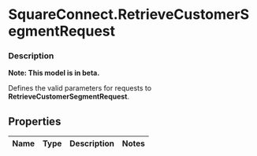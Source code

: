 # SquareConnect.RetrieveCustomerSegmentRequest

### Description
**Note: This model is in beta.**

Defines the valid parameters for requests to __RetrieveCustomerSegmentRequest__.

## Properties
Name | Type | Description | Notes
------------ | ------------- | ------------- | -------------


